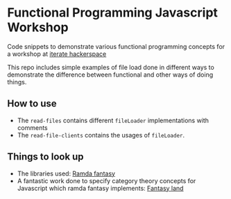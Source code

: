 # Functional Programming Javascript Workshop

Code snippets to demonstrate various functional programming concepts for a workshop at [iterate hackerspace](http://iteratehackerspace.com/)

This repo includes simple examples of file load done in different ways to demonstrate the difference between functional and other ways of doing things.

## How to use

- The `read-files` contains different `fileLoader` implementations with comments
- The `read-file-clients` contains the usages of `fileLoader`.


## Things to look up

- The libraries used: [Ramda fantasy](https://github.com/ramda/ramda-fantasy)
- A fantastic work done to specify category theory concepts for Javascript which ramda fantasy implements: [Fantasy land](https://github.com/fantasyland/fantasy-land)

